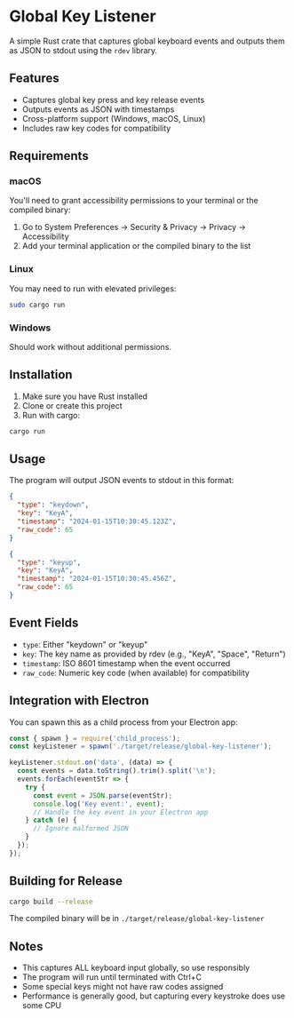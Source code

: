 # Global Key Listener

A simple Rust crate that captures global keyboard events and outputs them as JSON to stdout using the `rdev` library.

## Features

- Captures global key press and key release events
- Outputs events as JSON with timestamps
- Cross-platform support (Windows, macOS, Linux)
- Includes raw key codes for compatibility

## Requirements

### macOS
You'll need to grant accessibility permissions to your terminal or the compiled binary:
1. Go to System Preferences → Security & Privacy → Privacy → Accessibility
2. Add your terminal application or the compiled binary to the list

### Linux
You may need to run with elevated privileges:
```bash
sudo cargo run
```

### Windows
Should work without additional permissions.

## Installation

1. Make sure you have Rust installed
2. Clone or create this project
3. Run with cargo:

```bash
cargo run
```

## Usage

The program will output JSON events to stdout in this format:

```json
{
  "type": "keydown",
  "key": "KeyA",
  "timestamp": "2024-01-15T10:30:45.123Z",
  "raw_code": 65
}
```

```json
{
  "type": "keyup", 
  "key": "KeyA",
  "timestamp": "2024-01-15T10:30:45.456Z",
  "raw_code": 65
}
```

## Event Fields

- `type`: Either "keydown" or "keyup"
- `key`: The key name as provided by rdev (e.g., "KeyA", "Space", "Return")
- `timestamp`: ISO 8601 timestamp when the event occurred
- `raw_code`: Numeric key code (when available) for compatibility

## Integration with Electron

You can spawn this as a child process from your Electron app:

```javascript
const { spawn } = require('child_process');
const keyListener = spawn('./target/release/global-key-listener');

keyListener.stdout.on('data', (data) => {
  const events = data.toString().trim().split('\n');
  events.forEach(eventStr => {
    try {
      const event = JSON.parse(eventStr);
      console.log('Key event:', event);
      // Handle the key event in your Electron app
    } catch (e) {
      // Ignore malformed JSON
    }
  });
});
```

## Building for Release

```bash
cargo build --release
```

The compiled binary will be in `./target/release/global-key-listener`

## Notes

- This captures ALL keyboard input globally, so use responsibly
- The program will run until terminated with Ctrl+C
- Some special keys might not have raw codes assigned
- Performance is generally good, but capturing every keystroke does use some CPU